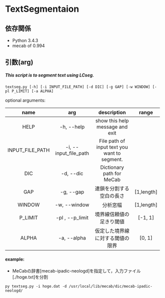 # TextSegmentaion

## 依存関係
* Python 3.4.3
* mecab of 0.994

## 引数(arg)

##### This script is to segment text using LCseg.

``` usage
textseg.py [-h] [-i INPUT_FILE_PATH] [-d DIC] [-g GAP] [-w WINDOW] [-pl P_LIMIT] [-a ALPHA]
```


optional arguments:

|name|arg|description|range|
|:--:|:--:|:--:|:--:|
| HELP |-h, --help | show this help message and exit | |
| INPUT_FILE_PATH | -i, --input_file_path | File path of input text you want to segment. | |
| DIC |-d, --dic | Dictionary path for MeCab | |
| GAP |-g, --gap | 連鎖を分割する空白の長さ | [1,length] |
| WINDOW |-w, --window  | 分析窓幅 | [1,length] |
| P_LIMIT |-pl , --p_limit | 境界線信頼値の足きり閾値 | [-1, 1] |
| ALPHA |-a, --alpha | 仮定した境界線に対する閾値の限界 | [0, 1] |

#### example:
* MeCabの辞書[mecab-ipadic-neologd]を指定して，入力ファイル[./hoge.txt]を分割
```
py textseg.py -i hoge.dat -d /usr/local/lib/mecab/dic/mecab-ipadic-neologd/
```